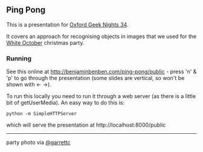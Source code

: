 ## Ping Pong

This is a presentation for [Oxford Geek Nights 34](http://oxford.geeknights.net/ogn34/).

It covers an approach for recognising objects in images that we used for the [White October](http://whiteoctober.co.uk) christmas party.

### Running

See this online at http://benjaminbenben.com/ping-pong/public - press 'n' &amp; 'p' to go through the presentation (some slides are vertical, so won't be shown with &larr; &rarr;).

To run this locally you need to run it through a web server (as there is a little bit of getUserMedia).  An easy way to do this is:

    python -m SimpleHTTPServer

which will serve the presentation at http://localhost:8000/public

---

party photo via [@garrettc](http://www.flickr.com/photos/garrettc)
